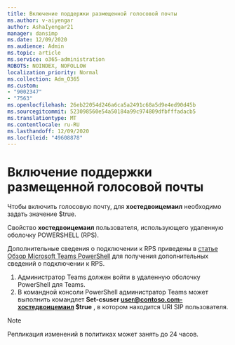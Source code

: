 ```yaml
---
title: Включение поддержки размещенной голосовой почты
ms.author: v-aiyengar
author: AshaIyengar21
manager: dansimp
ms.date: 12/09/2020
ms.audience: Admin
ms.topic: article
ms.service: o365-administration
ROBOTS: NOINDEX, NOFOLLOW
localization_priority: Normal
ms.collection: Adm_O365
ms.custom:
- "9002347"
- "7563"
ms.openlocfilehash: 26eb22054d246a6ca5a2491c68a5d9e4ed90d45b
ms.sourcegitcommit: 523098560e54a50184a99c974809dfbfffadacb5
ms.translationtype: MT
ms.contentlocale: ru-RU
ms.lasthandoff: 12/09/2020
ms.locfileid: "49608878"
---
```

# <a name="how-to-enable-hosted-voicemail"></a>Включение поддержки размещенной голосовой почты

Чтобы включить голосовую почту, для **хостедвоицемаил** необходимо задать значение $true.

Свойство **хостедвоицемаил** пользователя, использующего удаленную оболочку POWERSHELL (RPS).

Дополнительные сведения о подключении к RPS приведены в [статье Обзор Microsoft Teams PowerShell](https://docs.microsoft.com/microsoftteams/teams-powershell-overview) для получения дополнительных сведений о подключении к RPS.

1. Администратор Teams должен войти в удаленную оболочку PowerShell для Teams.
1. В командной консоли PowerShell администратор Teams может выполнить командлет **Set-csuser user@contoso.com-хостедвоицемаил $true** , в котором находится URI SIP пользователя.

> [!NOTE]
> Репликация изменений в политиках может занять до 24 часов.